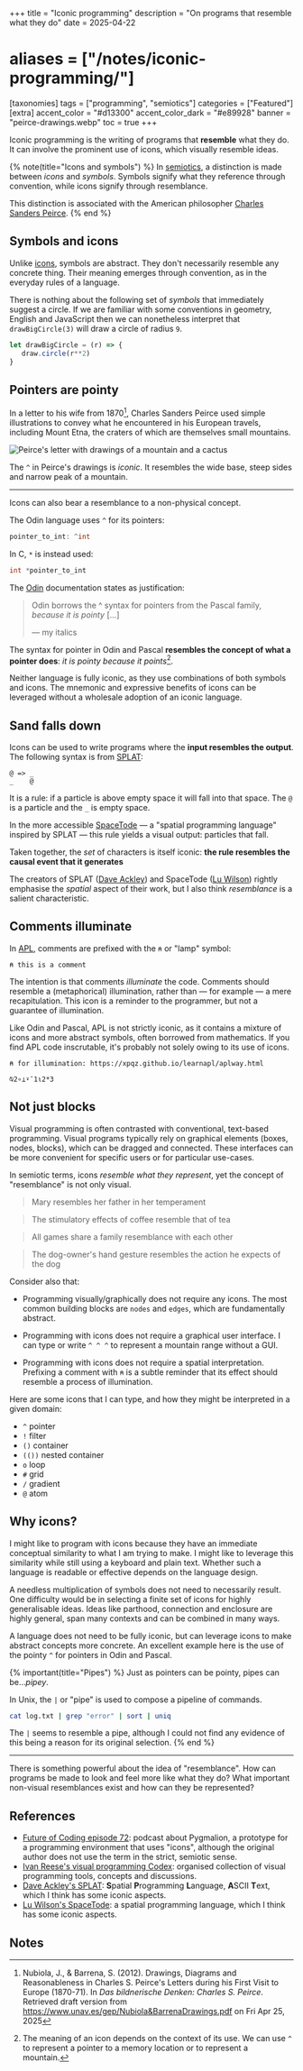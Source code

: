 +++
title = "Iconic programming"
description = "On programs that resemble what they do"
date = 2025-04-22
# aliases = ["/notes/iconic-programming/"]
[taxonomies]
tags = ["programming", "semiotics"]
categories = ["Featured"]
[extra]
accent_color = "#d13300"
accent_color_dark = "#e89928"
banner = "peirce-drawings.webp"
toc = true
+++

Iconic programming is the writing of programs that **resemble** what they do.
It can involve the prominent use of icons, which visually resemble ideas.

{% note(title="Icons and symbols") %} 
In [semiotics](https://en.wikipedia.org/wiki/Semiotics), a distinction is made
between _icons_ and _symbols_. Symbols signify what they reference through
convention, while icons signify through resemblance.

This distinction is associated with the American philosopher [Charles Sanders
Peirce](https://plato.stanford.edu/entries/peirce/).
{% end %}

## Symbols and icons

Unlike
[icons](https://en.wikipedia.org/wiki/Semiotic_theory_of_Charles_Sanders_Peirce#II._Icon,_index,_symbol),
symbols are abstract. They don't necessarily resemble any concrete thing. Their
meaning emerges through convention, as in the everyday rules of a language.

There is nothing about the following set of _symbols_ that immediately suggest
a circle. If we are familiar with some conventions in geometry, English and
JavaScript then we can nonetheless interpret that `drawBigCircle(3)` will draw
a circle of radius `9`.

```js
let drawBigCircle = (r) => {
   draw.circle(r**2)
}
```

## Pointers are pointy

In a letter to his wife from 1870[^1], Charles Sanders Peirce used simple illustrations to
convey what he encountered in his European travels, including Mount Etna, the
craters of which are themselves small mountains.

![Peirce's letter with drawings of a mountain and a cactus](/figs/peirce-drawings.webp)

The `^` in Peirce's drawings is _iconic_. It resembles the wide base, steep
sides and narrow peak of a mountain.

---

Icons can also bear a resemblance to a non-physical concept.

The Odin language uses `^` for its pointers:

```c
pointer_to_int: ^int
```

In C, `*` is instead used:

```c
int *pointer_to_int
```

The [Odin](https://odin-lang.org/) documentation states as justification:

> Odin borrows the ^ syntax for pointers from the Pascal family, _because it is pointy_ [...]
>
> — my italics

The syntax for pointer in Odin and Pascal **resembles the concept of what a
pointer does**: _it is pointy because it points_[^2].

Neither language is fully iconic, as they use combinations of both symbols and
icons. The mnemonic and expressive benefits of icons can be leveraged without a
wholesale adoption of an iconic language.

## Sand falls down

Icons can be used to write programs where the **input resembles the output**.
The following syntax is from [SPLAT](https://github.com/DaveAckley/SPLAT/):

```SPLAT
@ => _
_    @
```

It is a rule: if a particle is above empty space it will fall into that space.
The `@` is a particle and the `_` is empty space.

In the more accessible [SpaceTode](https://github.com/TodePond/SpaceTode) — a
"spatial programming language" inspired by SPLAT — this rule yields a visual
output: particles that fall.

Taken together, the *set* of characters is itself iconic: **the rule resembles
the causal event that it generates**

The creators of SPLAT ([Dave Ackley](https://www.cs.unm.edu/~ackley/)) and
SpaceTode ([Lu Wilson](https://www.todepond.com/)) rightly emphasise the
_spatial_ aspect of their work, but I also think _resemblance_ is a salient
characteristic.

## Comments illuminate

In [APL](https://en.wikipedia.org/wiki/APL_(programming_language)), comments
are prefixed with the `⍝` or "lamp" symbol:

```apl
⍝ this is a comment
```

The intention is that comments _illuminate_ the code. Comments should resemble
a (metaphorical) illumination, rather than — for example — a mere recapitulation.
This icon is a reminder to the programmer, but not a guarantee of illumination.

Like Odin and Pascal, APL is not strictly iconic, as it contains a mixture of
icons and more abstract symbols, often borrowed from mathematics. If you find
APL code inscrutable, it's probably not solely owing to its use of icons.

```
⍝ for illumination: https://xpqz.github.io/learnapl/aplway.html

⍉2∘⊥⍣¯1⍳2*3
```

## Not just blocks

Visual programming is often contrasted with conventional, text-based
programming. Visual programs typically rely on graphical elements (boxes,
nodes, blocks), which can be dragged and connected. These interfaces can be
more convenient for specific users or for particular use-cases.

In semiotic terms, icons _resemble what they represent_,
yet the concept of "resemblance" is not only visual.

> Mary resembles her father in her temperament

> The stimulatory effects of coffee resemble that of tea

> All games share a family resemblance with each other

> The dog-owner's hand gesture resembles the action he expects of the dog

Consider also that:

* Programming visually/graphically does not require any icons. The most common
building blocks are `nodes` and `edges`, which are fundamentally abstract.

* Programming with icons does not require a graphical user interface.
I can type or write `^ ^ ^` to represent a mountain range without a GUI.

* Programming with icons does not require a spatial interpretation. Prefixing a
comment with `⍝` is a subtle reminder that its effect should resemble a process
of illumination.

Here are some icons that I can type, and how they might be interpreted in a given domain:

* `^` pointer
* `!` filter
* `()` container
* `(())` nested container
* `o` loop
* `#` grid
* `/` gradient
* `@` atom

## Why icons?

I might like to program with icons because they have an immediate conceptual
similarity to what I am trying to make. I might like to leverage this
similarity while still using a keyboard and plain text. Whether such a language
is readable or effective depends on the language design.

A needless multiplication of symbols does not need to necessarily result. One
difficulty would be in selecting a finite set of icons for highly generalisable
ideas. Ideas like parthood, connection and enclosure are highly general, span
many contexts and can be combined in many ways.

A language does not need to be fully iconic, but can leverage icons to make
abstract concepts more concrete. An excellent example here is the use of the
pointy `^` for pointers in Odin and Pascal.

{% important(title="Pipes") %} 
Just as pointers can be pointy, pipes can be..._pipey_.

In Unix, the `|` or "pipe" is used to compose a pipeline of commands.

```bash
cat log.txt | grep "error" | sort | uniq
```

The `|` seems to resemble a pipe, although I could not find any
evidence of this being a reason for its original selection.
{% end %}

---

There is something powerful about the idea of "resemblance". How can programs
be made to look and feel more like what they do? What important non-visual
resemblances exist and how can they be represented?

## References

* [Future of Coding episode 72](https://futureofcoding.org/episodes/072.html):
podcast about Pygmalion, a prototype for a programming environment that uses
"icons", although the original author does not use the term in the strict,
semiotic sense.
* [Ivan Reese's visual programming
Codex](https://github.com/ivanreese/visual-programming-codex): organised
collection of visual programming tools, concepts and discussions.
* [Dave Ackley's SPLAT](https://github.com/DaveAckley/SPLAT/): **S**patial
**P**rogramming **L**anguage, **A**SCII **T**ext, which I think has some
iconic aspects.
* [Lu Wilson's SpaceTode](https://github.com/TodePond/SpaceTode): a spatial
programming language, which I think has some iconic aspects.

## Notes

[^1]: Nubiola, J., & Barrena, S. (2012). Drawings, Diagrams and Reasonableness
    in Charles S. Peirce's Letters during his First Visit to Europe (1870-71).
In _Das bildnerische Denken: Charles S. Peirce_. Retrieved draft version from
https://www.unav.es/gep/Nubiola&BarrenaDrawings.pdf on Fri Apr 25, 2025
[^2]: The meaning of an icon depends on the context of its use. We can use `^` to
represent a pointer to a memory location or to represent a mountain.
